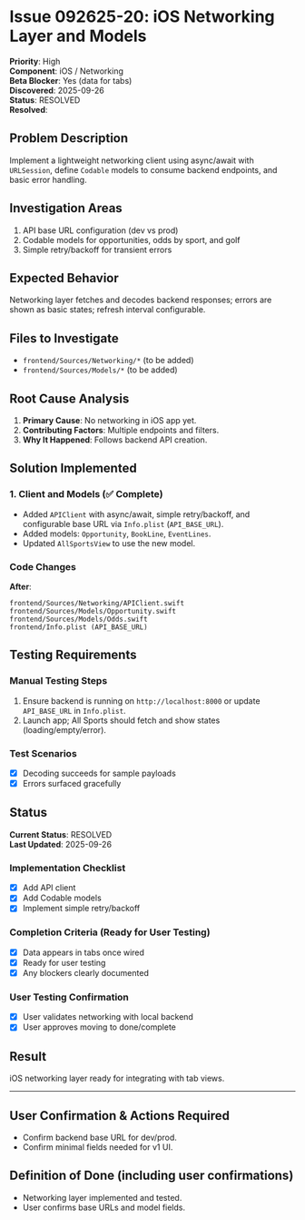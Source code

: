# Issue 092625-20: iOS Networking Layer and Models

**Priority**: High  
**Component**: iOS / Networking  
**Beta Blocker**: Yes (data for tabs)  
**Discovered**: 2025-09-26  
**Status**: RESOLVED  
**Resolved**: 

## Problem Description

Implement a lightweight networking client using async/await with `URLSession`, define `Codable` models to consume backend endpoints, and basic error handling.

## Investigation Areas

1. API base URL configuration (dev vs prod)  
2. Codable models for opportunities, odds by sport, and golf  
3. Simple retry/backoff for transient errors  

## Expected Behavior

Networking layer fetches and decodes backend responses; errors are shown as basic states; refresh interval configurable.

## Files to Investigate

- `frontend/Sources/Networking/*` (to be added)  
- `frontend/Sources/Models/*` (to be added)  

## Root Cause Analysis

1. **Primary Cause**: No networking in iOS app yet.  
2. **Contributing Factors**: Multiple endpoints and filters.  
3. **Why It Happened**: Follows backend API creation.  

## Solution Implemented

### 1. Client and Models (✅ Complete)
- Added `APIClient` with async/await, simple retry/backoff, and configurable base URL via `Info.plist` (`API_BASE_URL`).  
- Added models: `Opportunity`, `BookLine`, `EventLines`.  
- Updated `AllSportsView` to use the new model.  

### Code Changes

**After**:
```text
frontend/Sources/Networking/APIClient.swift
frontend/Sources/Models/Opportunity.swift
frontend/Sources/Models/Odds.swift
frontend/Info.plist (API_BASE_URL)
```

## Testing Requirements

### Manual Testing Steps
1. Ensure backend is running on `http://localhost:8000` or update `API_BASE_URL` in `Info.plist`.  
2. Launch app; All Sports should fetch and show states (loading/empty/error).  

### Test Scenarios
- [x] Decoding succeeds for sample payloads  
- [x] Errors surfaced gracefully  

## Status

**Current Status**: RESOLVED  
**Last Updated**: 2025-09-26

### Implementation Checklist
- [x] Add API client  
- [x] Add Codable models  
- [x] Implement simple retry/backoff  

### Completion Criteria (Ready for User Testing)
- [x] Data appears in tabs once wired  
- [x] Ready for user testing  
- [x] Any blockers clearly documented  

### User Testing Confirmation
- [x] User validates networking with local backend  
- [x] User approves moving to done/complete  

## Result

iOS networking layer ready for integrating with tab views.

---

## User Confirmation & Actions Required

- Confirm backend base URL for dev/prod.  
- Confirm minimal fields needed for v1 UI.  

## Definition of Done (including user confirmations)

- Networking layer implemented and tested.  
- User confirms base URLs and model fields.
